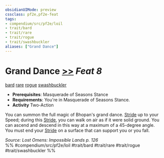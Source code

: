 ```yaml
---
obsidianUIMode: preview
cssclass: pf2e,pf2e-feat
tags:
- compendium/src/pf2e/loil
- trait/bard
- trait/rare
- trait/rogue
- trait/swashbuckler
aliases: ["Grand Dance"]
---
```

# Grand Dance  [>>](chapter-9-playing-the-game.md#Actions "Two-Action") *Feat 8*  
[bard](Reference/Rules/Traits/bard.md "Bard Class Trait")  [rare](rare.md "Rare Rarity Trait")  [rogue](Reference/Rules/Traits/rogue.md "Rogue Class Trait")  [swashbuckler](Reference/Rules/Traits/swashbuckler-apg.md "Swashbuckler Class Trait")  

- **Prerequisites**: Masquerade of Seasons Stance
- **Requirements**: You're in Masquerade of Seasons Stance.
- **Activity** Two-Action

You can summon the full magic of Bhopan's grand dance. [Stride](stride.md) up to your Speed; during this [Stride](stride.md), you can walk on air as if it were solid ground. You can ascend and descend in this way at a maximum of a 45-degree angle. You must end your [Stride](stride.md) on a surface that can support you or you fall.

*Source: Lost Omens: Impossible Lands p. 126*  
%% #compendium/src/pf2e/loil #trait/bard #trait/rare #trait/rogue #trait/swashbuckler %%